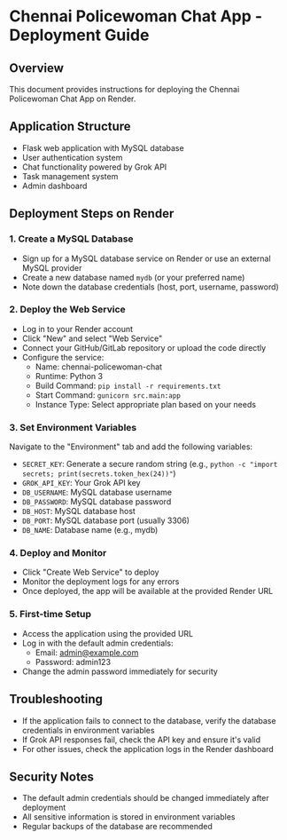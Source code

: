 # Chennai Policewoman Chat App - Deployment Guide

## Overview
This document provides instructions for deploying the Chennai Policewoman Chat App on Render.

## Application Structure
- Flask web application with MySQL database
- User authentication system
- Chat functionality powered by Grok API
- Task management system
- Admin dashboard

## Deployment Steps on Render

### 1. Create a MySQL Database
- Sign up for a MySQL database service on Render or use an external MySQL provider
- Create a new database named `mydb` (or your preferred name)
- Note down the database credentials (host, port, username, password)

### 2. Deploy the Web Service
- Log in to your Render account
- Click "New" and select "Web Service"
- Connect your GitHub/GitLab repository or upload the code directly
- Configure the service:
  - Name: chennai-policewoman-chat
  - Runtime: Python 3
  - Build Command: `pip install -r requirements.txt`
  - Start Command: `gunicorn src.main:app`
  - Instance Type: Select appropriate plan based on your needs

### 3. Set Environment Variables
Navigate to the "Environment" tab and add the following variables:
- `SECRET_KEY`: Generate a secure random string (e.g., `python -c "import secrets; print(secrets.token_hex(24))"`)
- `GROK_API_KEY`: Your Grok API key
- `DB_USERNAME`: MySQL database username
- `DB_PASSWORD`: MySQL database password
- `DB_HOST`: MySQL database host
- `DB_PORT`: MySQL database port (usually 3306)
- `DB_NAME`: Database name (e.g., mydb)

### 4. Deploy and Monitor
- Click "Create Web Service" to deploy
- Monitor the deployment logs for any errors
- Once deployed, the app will be available at the provided Render URL

### 5. First-time Setup
- Access the application using the provided URL
- Log in with the default admin credentials:
  - Email: admin@example.com
  - Password: admin123
- Change the admin password immediately for security

## Troubleshooting
- If the application fails to connect to the database, verify the database credentials in environment variables
- If Grok API responses fail, check the API key and ensure it's valid
- For other issues, check the application logs in the Render dashboard

## Security Notes
- The default admin credentials should be changed immediately after deployment
- All sensitive information is stored in environment variables
- Regular backups of the database are recommended
